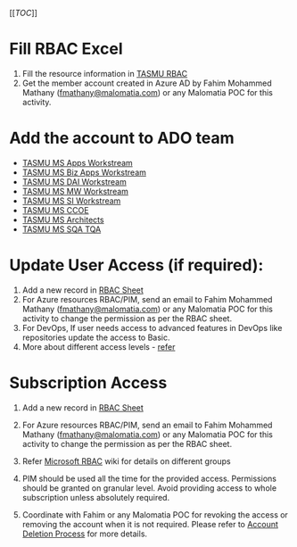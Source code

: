 [[_TOC_]]

# Fill RBAC Excel
1. Fill the resource information in [TASMU RBAC](https://microsofteur.sharepoint.com/:x:/t/TASMUNationalPlatform-DeliveryStream-MicrosoftOnly/ESoPzSk_bHVHktzXLI8XSZgB7ER7ZBT73CbyiIlkSKwyEA?e=dplOpa)
1. Get the member account created in Azure AD by Fahim Mohammed Mathany (fmathany@malomatia.com) or any Malomatia POC for this activity.
# Add the account to ADO team
- [TASMU MS Apps Workstream](https://dev.azure.com/TASMUCP/TASMU%20Central%20Platform/_settings/teams?subjectDescriptor=vssgp.Uy0xLTktMTU1MTM3NDI0NS04NjY3NTY2NC0yMjk4MzkzNjc4LTMxMzI0MDY0OTAtNDIzMzY4NjAxMC0xLTE1MDYzNjEzOC0zMTQ0ODEyODc2LTI2MDA2NjM0NzItMTI4MTY3MTQ1OQ)
- [TASMU MS Biz Apps Workstream](https://dev.azure.com/TASMUCP/TASMU%20Central%20Platform/_settings/teams?subjectDescriptor=vssgp.Uy0xLTktMTU1MTM3NDI0NS04NjY3NTY2NC0yMjk4MzkzNjc4LTMxMzI0MDY0OTAtNDIzMzY4NjAxMC0xLTEwNjE1MzUxNjgtNzQyMjY5NzcxLTI3MDIyMTg0NTktMzQwNjk0MjA4Mg)
- [TASMU MS DAI Workstream](https://dev.azure.com/TASMUCP/TASMU%20Central%20Platform/_settings/teams?subjectDescriptor=vssgp.Uy0xLTktMTU1MTM3NDI0NS04NjY3NTY2NC0yMjk4MzkzNjc4LTMxMzI0MDY0OTAtNDIzMzY4NjAxMC0xLTE1Mjk1OTE0NzYtMjIxMjIxNDg2My0zMDgwOTczNTIwLTk3OTg1NDE3Mw)
- [TASMU MS MW Workstream](https://dev.azure.com/TASMUCP/TASMU%20Central%20Platform/_settings/teams?subjectDescriptor=vssgp.Uy0xLTktMTU1MTM3NDI0NS04NjY3NTY2NC0yMjk4MzkzNjc4LTMxMzI0MDY0OTAtNDIzMzY4NjAxMC0xLTMwNDU3NDQ4NTYtMjE3MTI3NzYzMi0yNjgwNzYxNTIyLTM4NjM2NjgxOA)
- [TASMU MS SI Workstream](https://dev.azure.com/TASMUCP/TASMU%20Central%20Platform/_settings/teams?subjectDescriptor=vssgp.Uy0xLTktMTU1MTM3NDI0NS04NjY3NTY2NC0yMjk4MzkzNjc4LTMxMzI0MDY0OTAtNDIzMzY4NjAxMC0xLTEwOTMzMTI0NTItNDEzNjU2NDU1MC0yNTgxMDEzODcwLTc2NTk3NjM5Ng)
- [TASMU MS CCOE](https://dev.azure.com/TASMUCP/TASMU%20Central%20Platform/_settings/teams?subjectDescriptor=vssgp.Uy0xLTktMTU1MTM3NDI0NS04NjY3NTY2NC0yMjk4MzkzNjc4LTMxMzI0MDY0OTAtNDIzMzY4NjAxMC0xLTIyMDM1NTIxNDItMjQ3ODgyNjU2NS0yNDU4MTM5Njk3LTEzOTk1MTExOQ)
- [TASMU MS Architects](https://dev.azure.com/TASMUCP/TASMU%20Central%20Platform/_settings/teams?subjectDescriptor=vssgp.Uy0xLTktMTU1MTM3NDI0NS04NjY3NTY2NC0yMjk4MzkzNjc4LTMxMzI0MDY0OTAtNDIzMzY4NjAxMC0xLTEzMDk3Mjc4OTItNDI5MzYyOTI1My0yNDcyMTc2ODIwLTIzODA2MTk2MzM)
- [TASMU MS SQA TQA](https://dev.azure.com/TASMUCP/TASMU%20Central%20Platform/_settings/teams?subjectDescriptor=vssgp.Uy0xLTktMTU1MTM3NDI0NS04NjY3NTY2NC0yMjk4MzkzNjc4LTMxMzI0MDY0OTAtNDIzMzY4NjAxMC0xLTQxMTYxODAxOTItNDY2ODcxNjMxLTI4MjQ3NDQzMTktMTA3Nzg1ODg2MQ)

# Update User Access (if required):
1. Add a new record in [RBAC Sheet](https://microsofteur.sharepoint.com/:x:/t/TASMUNationalPlatform-DeliveryStream-MicrosoftOnly/ESoPzSk_bHVHktzXLI8XSZgB7ER7ZBT73CbyiIlkSKwyEA?e=dplOpa)
1. For Azure resources RBAC/PIM, send an email to Fahim Mohammed Mathany (fmathany@malomatia.com) or any Malomatia POC for this activity to change the permission as per the RBAC sheet.
1. For DevOps, If user needs access to advanced features in DevOps like repositories update the access to Basic.
1. More about different access levels - [refer](https://docs.microsoft.com/en-us/azure/devops/organizations/security/access-levels?view=azure-devops)

# Subscription Access
1. Add a new record in [RBAC Sheet](https://microsofteur.sharepoint.com/:x:/t/TASMUNationalPlatform-DeliveryStream-MicrosoftOnly/ESoPzSk_bHVHktzXLI8XSZgB7ER7ZBT73CbyiIlkSKwyEA?e=dplOpa)
1. For Azure resources RBAC/PIM, send an email to Fahim Mohammed Mathany (fmathany@malomatia.com) or any Malomatia POC for this activity to change the permission as per the RBAC sheet.

1. Refer [Microsoft RBAC](/Overview/DevOps/Microsoft-RBAC) wiki for details on different groups
1. PIM should be used all the time for the provided access. Permissions should be granted on granular level. Avoid providing access to whole subscription unless absolutely required. 
1. Coordinate with Fahim or any Malomatia POC for revoking the access or removing the account when it is not required. Please refer to [Account Deletion Process](/Overview/DevOps/Removing-Users) for more details.